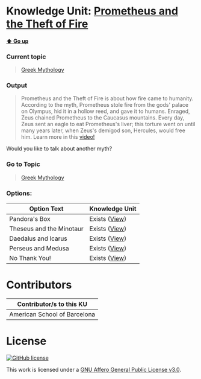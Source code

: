 # Knowledge Unit: [Prometheus and the Theft of Fire](../../knowledge_units/greek-mythology/prometheus-and-the-theft-of-fire.md)

#### [:arrow_up: Go up](../../topics/greek-mythology.md)
### Current topic
> [Greek Mythology](../../topics/greek-mythology.md)
### Output
> Prometheus and the Theft of Fire is about how fire came to humanity. According to the myth, Prometheus stole fire from the gods&#039; palace on Olympus, hid it in a hollow reed, and gave it to humans. Enraged, Zeus chained Prometheus to the Caucasus mountains. Every day, Zeus sent an eagle to eat Prometheus&#039;s liver; this torture went on until many years later, when Zeus&#039;s demigod son, Hercules, would free him. Learn more in this [video!](https://www.youtube.com/embed/U_u91SjrEOE)

Would you like to talk about another myth?
### Go to Topic
> [Greek Mythology](../../topics/greek-mythology.md)

### Options: 

| Option Text | Knowledge Unit |
| - | - |  
| Pandora&#039;s Box  |  Exists ([View](../../knowledge_units/greek-mythology/pandoras-box.md))  |  
| Theseus and the Minotaur  |  Exists ([View](../../knowledge_units/greek-mythology/theseus-and-the-minotaur.md))  |  
| Daedalus and Icarus  |  Exists ([View](../../knowledge_units/greek-mythology/daedalus-and-icarus.md))  |  
| Perseus and Medusa  |  Exists ([View](../../knowledge_units/greek-mythology/perseus-and-medusa.md))  |  
| No Thank You!  |  Exists ([View](../../knowledge_units/greek-mythology/no-thank-you.md))  | 

# Contributors

| Contributor/s to this KU |
| - | 
| American School of Barcelona |

# License
[![GitHub license](https://img.shields.io/github/license/inbrainz/cerebro)](https://github.com/inbrainz/cerebro/blob/master/LICENSE)

This work is licensed under a [GNU Affero General Public License v3.0](https://www.gnu.org/licenses/agpl-3.0.txt).